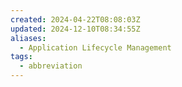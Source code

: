 ```yaml
---
created: 2024-04-22T08:08:03Z
updated: 2024-12-10T08:34:55Z
aliases:
  - Application Lifecycle Management
tags:
  - abbreviation
---
```

